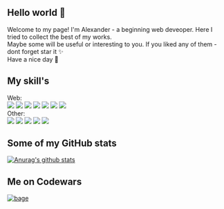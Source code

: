 ## Hello world :wave:
Welcome to my page! I'm Alexander - a beginning web deveoper. Here I tried to collect the best of my works.   
Maybe some will be useful or interesting to you. If you liked any of them - dont forget star it :sparkles:  
Have a nice day :eyes:   
## My skill's
Web:  
![](https://img.shields.io/badge/Html-Code-informational?style=flat-square&logo=html5&logoColor=white&color=yellow)
![](https://img.shields.io/badge/Css-Code-informational?style=flat-square&logo=css3&logoColor=white&color=yellow)
![](https://img.shields.io/badge/JS-Code-informational?style=flat-square&logo=JavaScript&logoColor=white&color=yellow)
![](https://img.shields.io/badge/PHP-Code-informational?style=flat-square&logo=PHP&logoColor=white&color=yellow)
![](https://img.shields.io/badge/Pug-Code-informational?style=flat-square&logoColor=white&color=yellow)
![](https://img.shields.io/badge/SCSS-Code-informational?style=flat-square&logo=Sass&logoColor=white&color=yellow) 
![](https://img.shields.io/badge/WordPress-CMS-informational?style=flat-square&logo=WordPress&logoColor=white&color=yellow)  
Other:  
![](https://img.shields.io/badge/Linux-OS-informational?style=flat-square&logo=Linux&logoColor=white&color=yellow)
![](https://img.shields.io/badge/C-Code-informational?style=flat-square&logo=C&logoColor=white&color=yellow)
![](https://img.shields.io/badge/C++-Code-informational?style=flat-square&logo=C++&logoColor=white&color=yellow)
![](https://img.shields.io/badge/CMake-Tool-informational?style=flat-square&logo=CMake&logoColor=white&color=yellow)
![](https://img.shields.io/badge/TravisCI-Tool-informational?style=flat-square&logo=Travis-CI&logoColor=white&color=yellow)  
## Some of my GitHub stats
[![Anurag's github stats](https://github-readme-stats.vercel.app/api?username=morozov312&show_icons=true&theme=gruvbox)](https://github.com/anuraghazra/github-readme-stats)
## Me on Codewars
<a href="https://www.codewars.com/users/morozov312" target="_blank"><img src="https://www.codewars.com/users/morozov312/badges/large" alt="bage"></a>

